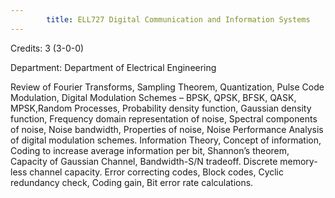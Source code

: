 ```yaml
---
        title: ELL727 Digital Communication and Information Systems
---
```

Credits: 3 (3-0-0)

Department: Department of Electrical Engineering

Review of Fourier Transforms, Sampling Theorem, Quantization, Pulse Code Modulation, Digital Modulation Schemes – BPSK, QPSK, BFSK, QASK, MPSK,Random Processes, Probability density function, Gaussian density function, Frequency domain representation of noise, Spectral components of noise, Noise bandwidth, Properties of noise, Noise Performance Analysis of digital modulation schemes. Information Theory, Concept of information, Coding to increase average information per bit, Shannon’s theorem, Capacity of Gaussian Channel, Bandwidth-S/N tradeoff. Discrete memory-less channel capacity. Error correcting codes, Block codes, Cyclic redundancy check, Coding gain, Bit error rate calculations.